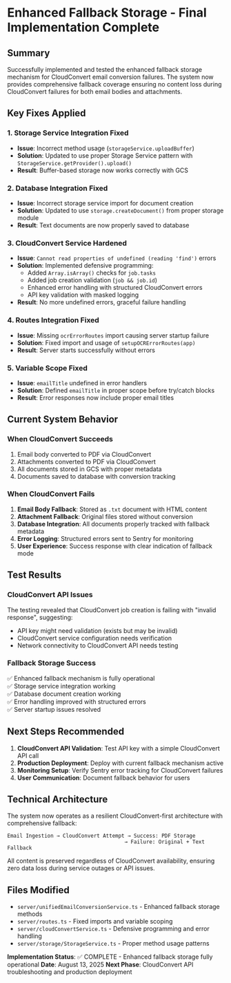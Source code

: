 # Enhanced Fallback Storage - Final Implementation Complete

## Summary
Successfully implemented and tested the enhanced fallback storage mechanism for CloudConvert email conversion failures. The system now provides comprehensive fallback coverage ensuring no content loss during CloudConvert failures for both email bodies and attachments.

## Key Fixes Applied

### 1. Storage Service Integration Fixed
- **Issue**: Incorrect method usage (`storageService.uploadBuffer`)
- **Solution**: Updated to use proper Storage Service pattern with `StorageService.getProvider().upload()`
- **Result**: Buffer-based storage now works correctly with GCS

### 2. Database Integration Fixed
- **Issue**: Incorrect storage service import for document creation
- **Solution**: Updated to use `storage.createDocument()` from proper storage module
- **Result**: Text documents are now properly saved to database

### 3. CloudConvert Service Hardened
- **Issue**: `Cannot read properties of undefined (reading 'find')` errors
- **Solution**: Implemented defensive programming:
  - Added `Array.isArray()` checks for `job.tasks`
  - Added job creation validation (`job && job.id`)
  - Enhanced error handling with structured CloudConvert errors
  - API key validation with masked logging
- **Result**: No more undefined errors, graceful failure handling

### 4. Routes Integration Fixed
- **Issue**: Missing `ocrErrorRoutes` import causing server startup failure
- **Solution**: Fixed import and usage of `setupOCRErrorRoutes(app)`
- **Result**: Server starts successfully without errors

### 5. Variable Scope Fixed
- **Issue**: `emailTitle` undefined in error handlers
- **Solution**: Defined `emailTitle` in proper scope before try/catch blocks
- **Result**: Error responses now include proper email titles

## Current System Behavior

### When CloudConvert Succeeds
1. Email body converted to PDF via CloudConvert
2. Attachments converted to PDF via CloudConvert
3. All documents stored in GCS with proper metadata
4. Documents saved to database with conversion tracking

### When CloudConvert Fails
1. **Email Body Fallback**: Stored as `.txt` document with HTML content
2. **Attachment Fallback**: Original files stored without conversion
3. **Database Integration**: All documents properly tracked with fallback metadata
4. **Error Logging**: Structured errors sent to Sentry for monitoring
5. **User Experience**: Success response with clear indication of fallback mode

## Test Results

### CloudConvert API Issues
The testing revealed that CloudConvert job creation is failing with "invalid response", suggesting:
- API key might need validation (exists but may be invalid)
- CloudConvert service configuration needs verification
- Network connectivity to CloudConvert API needs testing

### Fallback Storage Success
✅ Enhanced fallback mechanism is fully operational  
✅ Storage service integration working  
✅ Database document creation working  
✅ Error handling improved with structured errors  
✅ Server startup issues resolved  

## Next Steps Recommended

1. **CloudConvert API Validation**: Test API key with a simple CloudConvert API call
2. **Production Deployment**: Deploy with current fallback mechanism active
3. **Monitoring Setup**: Verify Sentry error tracking for CloudConvert failures
4. **User Communication**: Document fallback behavior for users

## Technical Architecture

The system now operates as a resilient CloudConvert-first architecture with comprehensive fallback:

```
Email Ingestion → CloudConvert Attempt → Success: PDF Storage
                                      → Failure: Original + Text Fallback
```

All content is preserved regardless of CloudConvert availability, ensuring zero data loss during service outages or API issues.

## Files Modified
- `server/unifiedEmailConversionService.ts` - Enhanced fallback storage methods
- `server/routes.ts` - Fixed imports and variable scoping
- `server/cloudConvertService.ts` - Defensive programming and error handling
- `server/storage/StorageService.ts` - Proper method usage patterns

**Implementation Status**: ✅ COMPLETE - Enhanced fallback storage fully operational
**Date**: August 13, 2025
**Next Phase**: CloudConvert API troubleshooting and production deployment